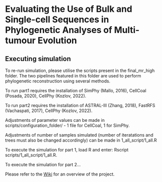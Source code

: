 # Evaluating the Use of Bulk and Single-cell Sequences in Phylogenetic Analyses of Multi-tumour Evolution

## Executing simulation

To re-run simulation, please utilise the scripts present in the final_mr_high folder. The two pipelines featured in this folder are used to perform phylogenetic reconstruction using several methods. 

To run part1 requires the installation of SimPhy (Mallo, 2016), CellCoal (Posada, 2020), CellPhy (Kozlov, 2022). 

To run part2 requires the installation of ASTRAL-III (Zhang, 2018), FastRFS (Vachaspati, 2017), CellPhy (Kozlov, 2022).

Adjustments of parameter values can be made in scripts/configuration_folder/ - 1 file for CellCoal, 1 for SimPhy. 

Adjustments of number of samples simulated (number of iteratations and trees must also be changed accordingly) can be made in 1_all_script/1_all.R

To execute the simulation for part 1, load R and enter: Rscript scripts/1_all_script/1_all.R. 

To execute the simulation for part 2... 

Please refer to the [Wiki](wiki/Overview) for an overview of the project. 
